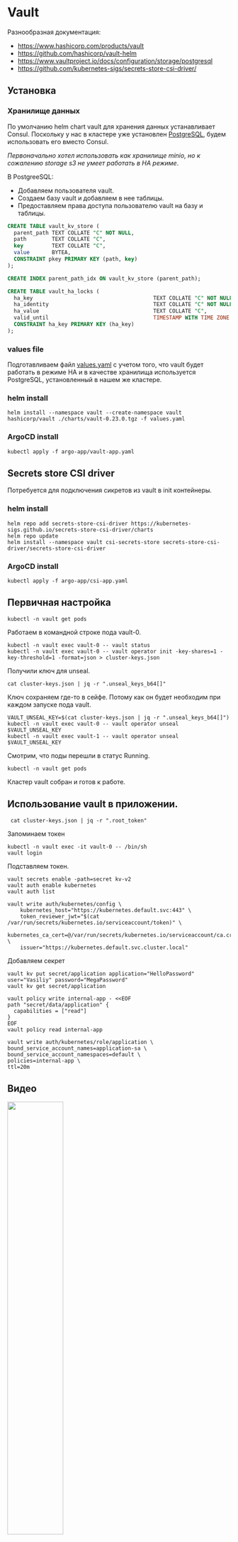 # Vault

Разнообразная документация:
* https://www.hashicorp.com/products/vault
* https://github.com/hashicorp/vault-helm
* https://www.vaultproject.io/docs/configuration/storage/postgresql
* https://github.com/kubernetes-sigs/secrets-store-csi-driver/

## Установка


### Хранилище данных

По умолчанию helm chart vault для хранения данных устанавливает Consul. Поскольку у нас в кластере уже
установлен [PostgreSQL](../base/Crunchy%20PostgreSQL%20Operator), будем использовать его вместо Consul.

_Первоначально хотел использовать как хранилище minio, но к сожалению storage s3 не умеет работать в HA режиме_. 

В PostgreeSQL:
* Добавляем пользователя vault.
* Cоздаем базу vault и добавляем в нее таблицы.
* Предоставляем права доступа пользователю vault на базу и таблицы.

```sql
CREATE TABLE vault_kv_store (
  parent_path TEXT COLLATE "C" NOT NULL,
  path        TEXT COLLATE "C",
  key         TEXT COLLATE "C",
  value       BYTEA,
  CONSTRAINT pkey PRIMARY KEY (path, key)
);

CREATE INDEX parent_path_idx ON vault_kv_store (parent_path);

CREATE TABLE vault_ha_locks (
  ha_key                                      TEXT COLLATE "C" NOT NULL,
  ha_identity                                 TEXT COLLATE "C" NOT NULL,
  ha_value                                    TEXT COLLATE "C",
  valid_until                                 TIMESTAMP WITH TIME ZONE NOT NULL,
  CONSTRAINT ha_key PRIMARY KEY (ha_key)
);
```

### values file

Подготавливаем файл [values.yaml](values.yaml) с учетом того, что vault будет работать в режиме HA и в качестве
хранилища используется PostgreSQL, установленный в нашем же кластере.

### helm install

    helm install --namespace vault --create-namespace vault hashicorp/vault ./charts/vault-0.23.0.tgz -f values.yaml 
    
### ArgoCD install

    kubectl apply -f argo-app/vault-app.yaml

## Secrets store CSI driver

Потребуется для подключения сикретов из vault в init контейнеры.

### helm install

    helm repo add secrets-store-csi-driver https://kubernetes-sigs.github.io/secrets-store-csi-driver/charts
    helm repo update
    helm install --namespace vault csi-secrets-store secrets-store-csi-driver/secrets-store-csi-driver

### ArgoCD install

    kubectl apply -f argo-app/csi-app.yaml

## Первичная настройка

    kubectl -n vault get pods

Работаем в командной строке пода vault-0.

    kubectl -n vault exec vault-0 -- vault status
    kubectl -n vault exec vault-0 -- vault operator init -key-shares=1 -key-threshold=1 -format=json > cluster-keys.json

Получили ключ для unseal.

    cat cluster-keys.json | jq -r ".unseal_keys_b64[]"

Ключ сохраняем где-то в сейфе. Потому как он будет необходим при каждом запуске
пода vault.

    VAULT_UNSEAL_KEY=$(cat cluster-keys.json | jq -r ".unseal_keys_b64[]")
    kubectl -n vault exec vault-0 -- vault operator unseal $VAULT_UNSEAL_KEY
    kubectl -n vault exec vault-1 -- vault operator unseal $VAULT_UNSEAL_KEY
    
Смотрим, что поды перешли в статус Running.

    kubectl -n vault get pods

Кластер vault собран и готов к работе.

## Использование vault в приложении.

     cat cluster-keys.json | jq -r ".root_token"

Запоминаем токен

    kubectl -n vault exec -it vault-0 -- /bin/sh
    vault login

Подставляем токен.

    vault secrets enable -path=secret kv-v2
    vault auth enable kubernetes
    vault auth list

    vault write auth/kubernetes/config \
        kubernetes_host="https://kubernetes.default.svc:443" \
        token_reviewer_jwt="$(cat /var/run/secrets/kubernetes.io/serviceaccount/token)" \
        kubernetes_ca_cert=@/var/run/secrets/kubernetes.io/serviceaccount/ca.crt \
        issuer="https://kubernetes.default.svc.cluster.local"

Добавляем секрет

    vault kv put secret/application application="HelloPassword" user="Vasiliy" password="MegaPassword"
    vault kv get secret/application

    vault policy write internal-app - <<EOF
    path "secret/data/application" {
      capabilities = ["read"]
    }
    EOF
    vault policy read internal-app

    vault write auth/kubernetes/role/application \
    bound_service_account_names=application-sa \
    bound_service_account_namespaces=default \
    policies=internal-app \
    ttl=20m

## Видео

[<img src="https://img.youtube.com/vi/3zqjAqWH6Sw/maxresdefault.jpg" width="50%">](https://youtu.be/3zqjAqWH6Sw)
